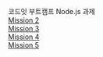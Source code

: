 코드잇 부트캠프 Node.js 과제<br>
[Mission 2](mission2/README.md)<br>
[Mission 3](mission3/README.md)<br>
[Mission 4](mission4/README.md)<br>
[Mission 5](mission5/README.md)<br>